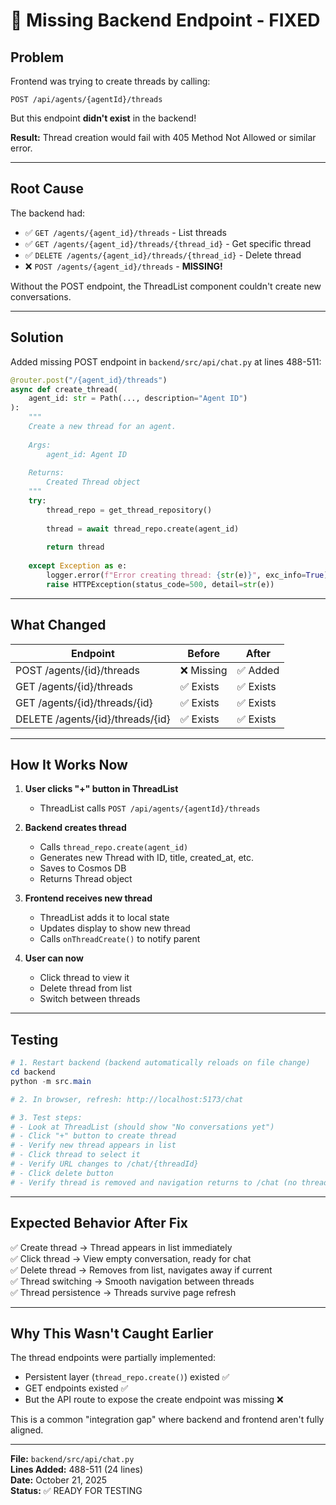 # 🔧 Missing Backend Endpoint - FIXED

## Problem

Frontend was trying to create threads by calling:
```
POST /api/agents/{agentId}/threads
```

But this endpoint **didn't exist** in the backend! 

**Result:** Thread creation would fail with 405 Method Not Allowed or similar error.

---

## Root Cause

The backend had:
- ✅ `GET /agents/{agent_id}/threads` - List threads
- ✅ `GET /agents/{agent_id}/threads/{thread_id}` - Get specific thread
- ✅ `DELETE /agents/{agent_id}/threads/{thread_id}` - Delete thread
- ❌ `POST /agents/{agent_id}/threads` - **MISSING!**

Without the POST endpoint, the ThreadList component couldn't create new conversations.

---

## Solution

Added missing POST endpoint in `backend/src/api/chat.py` at lines 488-511:

```python
@router.post("/{agent_id}/threads")
async def create_thread(
    agent_id: str = Path(..., description="Agent ID")
):
    """
    Create a new thread for an agent.
    
    Args:
        agent_id: Agent ID
        
    Returns:
        Created Thread object
    """
    try:
        thread_repo = get_thread_repository()
        
        thread = await thread_repo.create(agent_id)
        
        return thread
    
    except Exception as e:
        logger.error(f"Error creating thread: {str(e)}", exc_info=True)
        raise HTTPException(status_code=500, detail=str(e))
```

---

## What Changed

| Endpoint | Before | After |
|----------|--------|-------|
| POST /agents/{id}/threads | ❌ Missing | ✅ Added |
| GET /agents/{id}/threads | ✅ Exists | ✅ Exists |
| GET /agents/{id}/threads/{id} | ✅ Exists | ✅ Exists |
| DELETE /agents/{id}/threads/{id} | ✅ Exists | ✅ Exists |

---

## How It Works Now

1. **User clicks "+" button in ThreadList**
   - ThreadList calls `POST /api/agents/{agentId}/threads`

2. **Backend creates thread**
   - Calls `thread_repo.create(agent_id)`
   - Generates new Thread with ID, title, created_at, etc.
   - Saves to Cosmos DB
   - Returns Thread object

3. **Frontend receives new thread**
   - ThreadList adds it to local state
   - Updates display to show new thread
   - Calls `onThreadCreate()` to notify parent

4. **User can now**
   - Click thread to view it
   - Delete thread from list
   - Switch between threads

---

## Testing

```powershell
# 1. Restart backend (backend automatically reloads on file change)
cd backend
python -m src.main

# 2. In browser, refresh: http://localhost:5173/chat

# 3. Test steps:
# - Look at ThreadList (should show "No conversations yet")
# - Click "+" button to create thread
# - Verify new thread appears in list
# - Click thread to select it
# - Verify URL changes to /chat/{threadId}
# - Click delete button
# - Verify thread is removed and navigation returns to /chat (no thread)
```

---

## Expected Behavior After Fix

✅ Create thread → Thread appears in list immediately  
✅ Click thread → View empty conversation, ready for chat  
✅ Delete thread → Removes from list, navigates away if current  
✅ Thread switching → Smooth navigation between threads  
✅ Thread persistence → Threads survive page refresh  

---

## Why This Wasn't Caught Earlier

The thread endpoints were partially implemented:
- Persistent layer (`thread_repo.create()`) existed ✅
- GET endpoints existed ✅
- But the API route to expose the create endpoint was missing ❌

This is a common "integration gap" where backend and frontend aren't fully aligned.

---

**File:** `backend/src/api/chat.py`  
**Lines Added:** 488-511 (24 lines)  
**Date:** October 21, 2025  
**Status:** ✅ READY FOR TESTING
